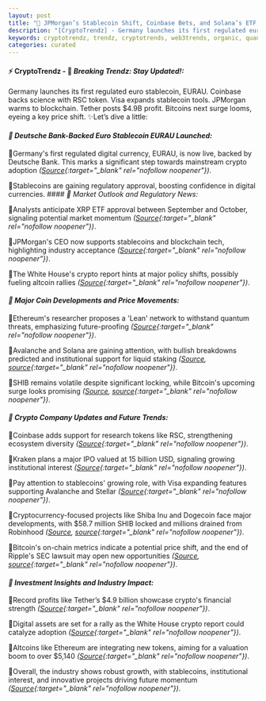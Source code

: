 ```yaml
---
layout: post
title: "🌅 JPMorgan’s Stablecoin Shift, Coinbase Bets, and Solana’s ETF Push"
description: "[CryptoTrendz] - Germany launches its first regulated euro stablecoin, EURAU. Coinbase backs science with RSC token. Visa expands stablecoin tools. JPMorgan warms to blockchain. Tether posts $4.9B profit. Bitcoins next surge looms, eyeing a key price shift."
keywords: cryptotrendz, trendz, cryptotrends, web3trends, organic, quantum, Market, Digital, SEC, Stablecoin, XRP, Crypto, Analyst, JPMorgan, Bitcoin, revenue, network, Dogecoin, Ethereum, Token, CEO
categories: curated
---
```


#### ⚡ CryptoTrendz - 📌 *Breaking Trendz: Stay Updated!:*

Germany launches its first regulated euro stablecoin, EURAU. Coinbase backs science with RSC token. Visa expands stablecoin tools. JPMorgan warms to blockchain. Tether posts $4.9B profit. Bitcoins next surge looms, eyeing a key price shift. ✨Let’s dive a little:


#### *🔖  Deutsche Bank-Backed Euro Stablecoin EURAU Launched:*  

🔹Germany's first regulated digital currency, EURAU, is now live, backed by Deutsche Bank. This marks a significant step towards mainstream crypto adoption *([Source](https://s.avyag.com/khp5){:target="_blank" rel="nofollow noopener"})*.  

🔹Stablecoins are gaining regulatory approval, boosting confidence in digital currencies. #### *🔖  Market Outlook and Regulatory News:*  

🔹Analysts anticipate XRP ETF approval between September and October, signaling potential market momentum *([Source](https://s.avyag.com/qd9k){:target="_blank" rel="nofollow noopener"})*.  

🔹JPMorgan's CEO now supports stablecoins and blockchain tech, highlighting industry acceptance *([Source](https://s.avyag.com/zo4o){:target="_blank" rel="nofollow noopener"})*.  

🔹The White House's crypto report hints at major policy shifts, possibly fueling altcoin rallies *([Source](https://s.avyag.com/53as){:target="_blank" rel="nofollow noopener"})*.  

#### *🔖  Major Coin Developments and Price Movements:*  

🔹Ethereum's researcher proposes a 'Lean' network to withstand quantum threats, emphasizing future-proofing *([Source](https://s.avyag.com/qopq){:target="_blank" rel="nofollow noopener"})*.  

🔹Avalanche and Solana are gaining attention, with bullish breakdowns predicted and institutional support for liquid staking *([Source](https://s.avyag.com/ydtz), [source](https://s.avyag.com/mo7v){:target="_blank" rel="nofollow noopener"})*.  

🔹SHIB remains volatile despite significant locking, while Bitcoin's upcoming surge looks promising *([Source](https://s.avyag.com/8p10), [source](https://s.avyag.com/629i){:target="_blank" rel="nofollow noopener"})*.  

#### *🔖  Crypto Company Updates and Future Trends:*  

🔹Coinbase adds support for research tokens like RSC, strengthening ecosystem diversity *([Source](https://s.avyag.com/hfxe){:target="_blank" rel="nofollow noopener"})*.  

🔹Kraken plans a major IPO valued at 15 billion USD, signaling growing institutional interest *([Source](https://s.avyag.com/6pve){:target="_blank" rel="nofollow noopener"})*.  

🔹Pay attention to stablecoins' growing role, with Visa expanding features supporting Avalanche and Stellar *([Source](https://s.avyag.com/qp8v){:target="_blank" rel="nofollow noopener"})*.  

🔹Cryptocurrency-focused projects like Shiba Inu and Dogecoin face major developments, with $58.7 million SHIB locked and millions drained from Robinhood *([Source](https://s.avyag.com/8p10), [source](https://s.avyag.com/6ipy){:target="_blank" rel="nofollow noopener"})*.  

🔹Bitcoin's on-chain metrics indicate a potential price shift, and the end of Ripple's SEC lawsuit may open new opportunities *([Source](https://s.avyag.com/629i), [source](https://s.avyag.com/6ipy){:target="_blank" rel="nofollow noopener"})*.  

#### *🔖  Investment Insights and Industry Impact:*  

🔹Record profits like Tether’s $4.9 billion showcase crypto's financial strength *([Source](https://s.avyag.com/0gbe){:target="_blank" rel="nofollow noopener"})*.  

🔹Digital assets are set for a rally as the White House crypto report could catalyze adoption *([Source](https://s.avyag.com/53as){:target="_blank" rel="nofollow noopener"})*.  

🔹Altcoins like Ethereum are integrating new tokens, aiming for a valuation boom to over $5,140 *([Source](https://s.avyag.com/gig9){:target="_blank" rel="nofollow noopener"})*.  

🔹Overall, the industry shows robust growth, with stablecoins, institutional interest, and innovative projects driving future momentum *([Source](https://s.avyag.com/6ipy){:target="_blank" rel="nofollow noopener"})*.